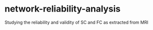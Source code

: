 # network-reliability-analysis
Studying the reliability and validity of SC and FC as extracted from MRI
